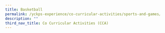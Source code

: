```yaml
---
title: Basketball
permalink: /yckps-experience/co-curricular-activities/sports-and-games/basketball/
description: ""
third_nav_title: Co Curricular Activities (CCA)
---
```

